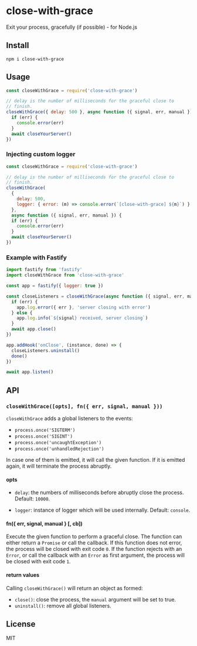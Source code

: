 # close-with-grace

Exit your process, gracefully (if possible) - for Node.js

## Install

```
npm i close-with-grace
```

## Usage

```js
const closeWithGrace = require('close-with-grace')

// delay is the number of milliseconds for the graceful close to
// finish.
closeWithGrace({ delay: 500 }, async function ({ signal, err, manual }) {
  if (err) {
    console.error(err)
  }
  await closeYourServer()
})
```

### Injecting custom logger

```js
const closeWithGrace = require('close-with-grace')

// delay is the number of milliseconds for the graceful close to
// finish.
closeWithGrace(
  {
    delay: 500,
    logger: { error: (m) => console.error(`[close-with-grace] ${m}`) }
  },
  async function ({ signal, err, manual }) {
  if (err) {
    console.error(err)
  }
  await closeYourServer()
})
```

### Example with Fastify

```js
import fastify from 'fastify'
import closeWithGrace from 'close-with-grace'

const app = fastify({ logger: true })

const closeListeners = closeWithGrace(async function ({ signal, err, manual }) {
  if (err) {
    app.log.error({ err }, 'server closing with error')
  } else {
    app.log.info(`${signal} received, server closing`)
  }
  await app.close()
})

app.addHook('onClose', (instance, done) => {
  closeListeners.uninstall()
  done()
})

await app.listen()
```

## API

### `closeWithGrace([opts], fn({ err, signal, manual }))`

`closeWithGrace` adds a global listeners to the events:

* `process.once('SIGTERM')`
* `process.once('SIGINT')`
* `process.once('uncaughtException')`
* `process.once('unhandledRejection')`

In case one of them is emitted, it will call the given function.
If it is emitted again, it will terminate the process abruptly.

#### opts

* `delay`: the numbers of milliseconds before abruptly close the
  process. Default: `10000`.

* `logger`: instance of logger which will be used internally. Default: `console`.

#### fn({ err, signal, manual } [, cb])

Execute the given function to perform a graceful close.
The function can either return a `Promise` or call the callback.
If this function does not error, the process will be closed with
exit code `0`.
If the function rejects with an `Error`, or call the callback with an
`Error` as first argument, the process will be closed with exit code
`1`.

#### return values

Calling `closeWithGrace()` will return an object as formed:

* `close()`: close the process, the `manual` argument will be set to
  true.
* `uninstall()`: remove all global listeners.

## License

MIT
